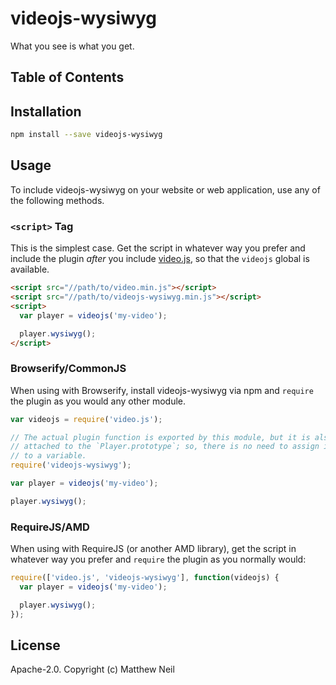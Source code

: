 # videojs-wysiwyg

What you see is what you get.

## Table of Contents

<!-- START doctoc -->
<!-- END doctoc -->
## Installation

```sh
npm install --save videojs-wysiwyg
```

## Usage

To include videojs-wysiwyg on your website or web application, use any of the following methods.

### `<script>` Tag

This is the simplest case. Get the script in whatever way you prefer and include the plugin _after_ you include [video.js][videojs], so that the `videojs` global is available.

```html
<script src="//path/to/video.min.js"></script>
<script src="//path/to/videojs-wysiwyg.min.js"></script>
<script>
  var player = videojs('my-video');

  player.wysiwyg();
</script>
```

### Browserify/CommonJS

When using with Browserify, install videojs-wysiwyg via npm and `require` the plugin as you would any other module.

```js
var videojs = require('video.js');

// The actual plugin function is exported by this module, but it is also
// attached to the `Player.prototype`; so, there is no need to assign it
// to a variable.
require('videojs-wysiwyg');

var player = videojs('my-video');

player.wysiwyg();
```

### RequireJS/AMD

When using with RequireJS (or another AMD library), get the script in whatever way you prefer and `require` the plugin as you normally would:

```js
require(['video.js', 'videojs-wysiwyg'], function(videojs) {
  var player = videojs('my-video');

  player.wysiwyg();
});
```

## License

Apache-2.0. Copyright (c) Matthew Neil


[videojs]: http://videojs.com/
